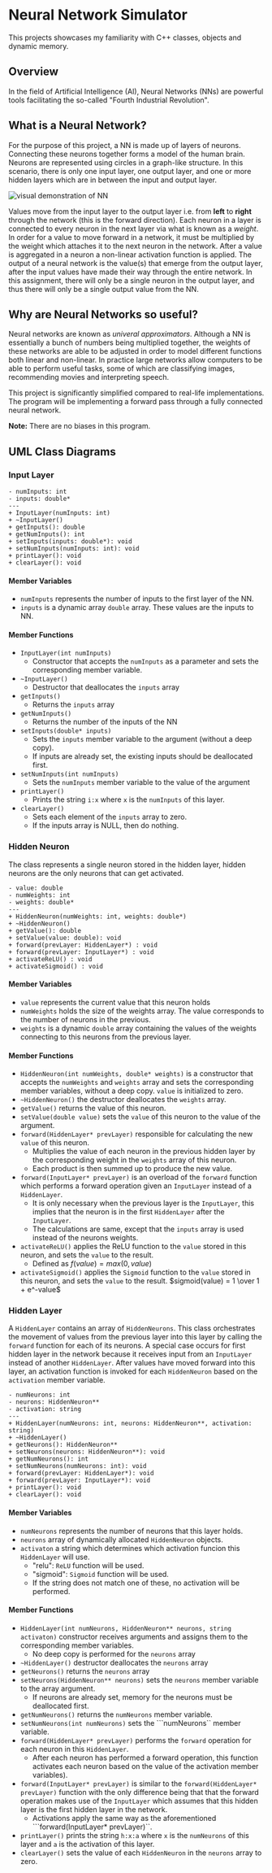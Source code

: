 # Neural Network Simulator

This projects showcases my familiarity with C++ classes, objects and dynamic memory.

## Overview

In the field of Artificial Intelligence (AI), Neural Networks (NNs) are powerful tools facilitating the so-called "Fourth Industrial Revolution".

## What is a Neural Network?

For the purpose of this project, a NN is made up of layers of neurons. Connecting these neurons together forms a model of the human brain. Neurons are represented using circles in a graph-like structure. In this scenario, there is only one input layer, one output layer, and one or more hidden layers which are in between the input and output layer.

![visual demonstration of NN](https://www.tibco.com/sites/tibco/files/media_entity/2021-05/neutral-network-diagram.svg)

Values move from the input layer to the output layer i.e. from **left** to **right** through the network (this is the forward direction). Each neuron in a layer is connected to every neuron in the next layer via what is known as a *weight*. In order for a value to move forward in a network, it must be multiplied by the weight which attaches it to the next neuron in the network. After a value is aggregated in a neuron a non-linear activation function is applied. The output of a neural network is the value(s) that emerge from the output layer, after the input values have made their way through the entire network. In this assignment, there will only be a single neuron in the output layer, and thus there will only be a single output value from the NN.

## Why are Neural Networks so useful?

Neural networks are known as *univeral approximators*. Although a NN is essentially a bunch of numbers being multiplied together, the weights of these networks are able to be adjusted in order to model different functions both linear and non-linear. In practice large networks allow computers to be able to perform useful tasks, some of which are classifying images, recommending movies and interpreting speech.

This project is significantly simplified compared to real-life implementations. The program will be implementing a forward pass through a fully connected neural network.

**Note:** There are no biases in this program.

## UML Class Diagrams

### Input Layer

```
- numInputs: int
- inputs: double*
---
+ InputLayer(numInputs: int)
+ ~InputLayer()
+ getInputs(): double
+ getNumInputs(): int
+ setInputs(inputs: double*): void
+ setNumInputs(numInputs: int): void
+ printLayer(): void
+ clearLayer(): void
```

#### Member Variables

- ```numInputs``` represents the number of inputs to the first layer of the NN.
- ```inputs``` is a dynamic array ```double``` array. These values are the inputs to NN. 

#### Member Functions

- ```InputLayer(int numInputs)```
    - Constructor that accepts the ```numInputs``` as a parameter and sets the corresponding member variable.
- ```~InputLayer()```
    - Destructor that deallocates the ```inputs``` array
- ```getInputs()```
    - Returns the ```inputs``` array
- ```getNumInputs()```
    - Returns the number of the inputs of the NN
- ```setInputs(double* inputs)```
    - Sets the ```inputs``` member variable to the argument (without a deep copy).
    - If inputs are already set, the existing inputs should be deallocated first.
- ```setNumInputs(int numInputs)```
    - Sets the ```numInputs``` member variable to the value of the argument
- ```printLayer()```
    - Prints the string ```i:x``` where ```x``` is the ```numInputs``` of this layer.
- ```clearLayer()```
    - Sets each element of the ```inputs``` array to zero.
    - If the inputs array is NULL, then do nothing.

### Hidden Neuron

The class represents a single neuron stored in the hidden layer, hidden neurons are the only neurons that can get activated. 

```
- value: double
- numWeights: int
- weights: double*
---
+ HiddenNeuron(numWeights: int, weights: double*)
+ ~HiddenNeuron()
+ getValue(): double
+ setValue(value: double): void
+ forward(prevLayer: HiddenLayer*) : void
+ forward(prevLayer: InputLayer*) : void
+ activateReLU() : void
+ activateSigmoid() : void
```

#### Member Variables

- ```value``` represents the current value that this neuron holds
- ```numWeights``` holds the size of the weights array. The value corresponds to the number of neurons in the previous.
- ```weights``` is a dynamic ```double``` array containing the values of the weights connecting to this neurons from the previous layer.

#### Member Functions

- ```HiddenNeuron(int numWeights, double* weights)``` is a constructor that accepts the  ```numWeights``` and ```weights``` array and sets the corresponding member variables, without a deep copy. ```value``` is initialized to zero.
- ```~HiddenNeuron()``` the destructor deallocates the ```weights``` array.
- ```getValue()``` returns the value of this neuron.
- ```setValue(double value)``` sets the ```value``` of this neuron to the value of the argument.
- ```forward(HiddenLayer* prevLayer)``` responsible for calculating the new ```value``` of this neuron. 
    - Multiplies the value of each neuron in the previous hidden layer by the corresponding weight in the ```weights``` array of this neuron. 
    - Each product is then summed up to produce the new value.
- ```forward(InputLayer* prevLayer)``` is an overload of the ```forward``` function which performs a forward operation given an ```InputLayer``` instead of a ```HiddenLayer```.
    - It is only necessary when the previous layer is the ```InputLayer```, this implies that the neuron is in the first ```HiddenLayer``` after the ```InputLayer```.
    - The calculations are same, except that the ```inputs``` array is used instead of the neurons weights.
- ```activateReLU()``` applies the ReLU function to the ```value``` stored in this neuron, and sets the ```value``` to the result.
    - Defined as $f(value) = max(0, value)$
- ```activateSigmoid()``` applies the ```Sigmoid``` function to the ```value``` stored in this neuron, and sets the ```value``` to the result.
    $sigmoid(value) = 1 \over 1 + e^-value$

### Hidden Layer

A ```HiddenLayer``` contains an array of ```HiddenNeurons```. This class orchestrates the movement of values from the previous layer into this layer by calling the ```forward``` function for each of its neurons. A special case occurs for first hidden layer in the network because it receives input from an ```InputLayer``` instead of another ```HiddenLayer```. After values have moved forward into this layer, an activation function is invoked for each ```HiddenNeuron``` based on the ```activation``` member variable.

```
- numNeurons: int
- neurons: HiddenNeuron**
- activation: string
---
+ HiddenLayer(numNeurons: int, neurons: HiddenNeuron**, activation: string)
+ ~HiddenLayer()
+ getNeurons(): HiddenNeuron**
+ setNeurons(neurons: HiddenNeuron**): void
+ getNumNeurons(): int
+ setNumNeurons(numNeurons: int): void
+ forward(prevLayer: HiddenLayer*): void
+ forward(prevLayer: InputLayer*): void
+ printLayer(): void
+ clearLayer(): void
```

#### Member Variables

- ```numNeurons``` represents the number of neurons that this layer holds.
- ```neurons``` array of dynamically allocated ```HiddenNeuron``` objects.
- ```activaton``` a string which determines which activation funcion this ```HiddenLayer``` will use.
    - "relu": ```ReLU``` function will be used.
    - "sigmoid": ```Sigmoid``` function will be used.
    - If the string does not match one of these, no activation will be performed.

#### Member Functions

- ```HiddenLayer(int numNeurons, HiddenNeuron** neurons, string activaton)``` constructor receives arguments and assigns them to the corresponding member variables.
    - No deep copy is performed for the ```neurons``` array
- ```~HiddenLayer()``` destructor deallocates the ```neurons``` array
- ```getNeurons()``` returns the ```neurons``` array
- ```setNeurons(HiddenNeuron** neurons)``` sets the ```neurons``` member variable to the array argument.
    - If neurons are already set, memory for the neurons must be deallocated first.
- ```getNumNeurons()``` returns the ```numNeurons``` member variable.
- ```setNumNeurons(int numNeurons)``` sets the ```numNeurons`` member variable.
- ```forward(HiddenLayer* prevLayer)``` performs the ```forward``` operation for each neuron in this ```HiddenLayer```.
    - After each neuron has performed a forward operation, this function activates each neuron based on the value of the activation member variables).
- ```forward(InputLayer* prevLayer)``` is similar to the ```forward(HiddenLayer* prevLayer)``` function with the only difference being that that the forward operation makes use of the ```InputLayer``` which assumes that this hidden layer is the first hidden layer in the network.
    - Activations apply the same way as the aforementioned ```forward(InputLayer* prevLayer)``.
- ```printLayer()``` prints the string ```h:x:a``` where ```x``` is the ```numNeurons``` of this layer and ```a``` is the activation of this layer.
- ```clearLayer()``` sets the value of each ```HiddenNeuron``` in the ```neurons``` array to zero.